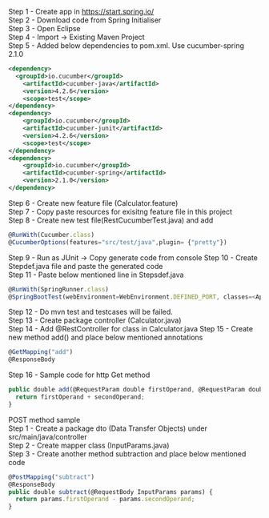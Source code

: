 Step 1 - Create app in https://start.spring.io/  
Step 2 - Download code from Spring Initialiser  
Step 3 - Open Eclipse  
Step 4 - Import -> Existing Maven Project  
Step 5 - Added below dependencies to pom.xml. Use cucumber-spring 2.1.0
```xml
<dependency>
  <groupId>io.cucumber</groupId>
	<artifactId>cucumber-java</artifactId>
	<version>4.2.6</version>
	<scope>test</scope>
</dependency>
<dependency>
	<groupId>io.cucumber</groupId>
	<artifactId>cucumber-junit</artifactId>
	<version>4.2.6</version>
	<scope>test</scope>
</dependency>
<dependency>
	<groupId>io.cucumber</groupId>
	<artifactId>cucumber-spring</artifactId>
	<version>2.1.0</version>
</dependency>
```
Step 6 - Create new feature file (Calculator.feature)  
Step 7 - Copy paste resources for exisitng feature file in this project  
Step 8 - Create new test file(RestCucumberTest.java) and add   
```javascript
@RunWith(Cucumber.class)  
@CucumberOptions(features="src/test/java",plugin= {"pretty"})  
```
Step 9 - Run as JUnit -> Copy generate code from console
Step 10 - Create Stepdef.java file and paste the generated code  
Step 11 - Paste below mentioned line in Stepsdef.java 
```javascript
@RunWith(SpringRunner.class)
@SpringBootTest(webEnvironment=WebEnvironment.DEFINED_PORT, classes=<Application>.class)

```
Step 12 - Do mvn test and testcases will be failed.  
Step 13 - Create package controller (Calculator.java)  
Step 14 - Add @RestController for class in Calculator.java
Step 15 - Create new method add() and place below mentioned annotations
```javascript
@GetMapping("add")  
@ResponseBody
```
Step 16 - Sample code for http Get method
```javascript
public double add(@RequestParam double firstOperand, @RequestParam double secondOperand) {
  return firstOperand + secondOperand;
}
```

POST method sample  
Step 1 - Create a package dto (Data Transfer Objects) under src/main/java/controller  
Step 2 - Create mapper class (InputParams.java)  
Step 3 - Create another method subtraction and place below mentioned code
```javascript
@PostMapping("subtract")
@ResponseBody
public double subtract(@RequestBody InputParams params) {
  return params.firstOperand - params.secondOperand;
}
```
